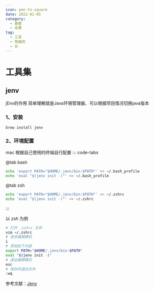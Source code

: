 ```yaml
---
icon: pen-to-square
date: 2022-01-05
category:
  - 香蕉
  - 水果
tag:
  - 工具
  - 弯曲的
  - 长
---
```


# 工具集

## jenv
jEnv的作用
简单理解就是Java环境管理器、可以根据项目情况切换java版本

### 1、安装

```Homebrew
brew install jenv
```

### 2、环境配置
mac 根据自己使用的终端自行配置
::: code-tabs

@tab bash

``` bash
echo 'export PATH="$HOME/.jenv/bin:$PATH"' >> ~/.bash_profile
echo 'eval "$(jenv init -)"' >> ~/.bash_profile
```

@tab zsh

```zsh
echo 'export PATH="$HOME/.jenv/bin:$PATH"' >> ~/.zshrc
echo 'eval "$(jenv init -)"' >> ~/.zshrc
```

:::

以 *zsh* 为例
```zsh
# 打开 .zshrc 文件
vim ~/.zshrc
# 进去编辑模式 
i
# 添加如下内容
export PATH="$HOME/.jenv/bin:$PATH"
eval "$(jenv init -)"
# 退出编辑模式
esc
# 保存并退出文件
:wq
```


参考文献：[Jenv](https://github.com/jenv/jenv)

